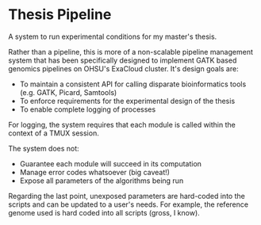 # Thesis Pipeline

A system to run experimental conditions for my master's thesis. 

Rather than a pipeline, this is more of a non-scalable pipeline management system that has been specifically designed to implement GATK based genomics pipelines on OHSU's ExaCloud cluster. It's design goals are:

* To maintain a consistent API for calling disparate bioinformatics tools (e.g. GATK, Picard, Samtools)
* To enforce requirements for the experimental design of the thesis
* To enable complete logging of processes

For logging, the system requires that each module is called within the context of a TMUX session. 

The system does not:

* Guarantee each module will succeed in its computation
* Manage error codes whatsoever (big caveat!)
* Expose all parameters of the algorithms being run

Regarding the last point, unexposed parameters are hard-coded into the scripts and can be updated to a user's needs. For example, the reference genome used is hard coded into all scripts (gross, I know).

